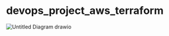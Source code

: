 # devops_project_aws_terraform
![Untitled Diagram drawio](https://github.com/karam-sudo/devops_project_aws_terraform/assets/61522058/966d6e15-335b-4e89-8ee3-af6e8422f07f)
